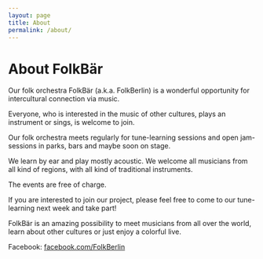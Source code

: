 ```yaml
---
layout: page
title: About
permalink: /about/
---
```


# About FolkBär

Our folk orchestra FolkBär (a.k.a. FolkBerlin) is a wonderful opportunity for intercultural connection via music. 

Everyone, who is interested in the music of other cultures, plays an instrument or sings, is welcome to join. 

Our folk orchestra meets regularly for tune-learning sessions and open jam-sessions in parks, bars and maybe soon on stage.

We learn by ear and play mostly acoustic. We welcome all musicians from all kind of regions, with all kind of traditional instruments. 

The events are free of charge.

If you are interested to join our project, please feel free to come to our tune-learning next week and take part!

FolkBär is an amazing possibility to meet musicians from all over the world, learn about other cultures or just enjoy a colorful live.


Facebook: [facebook.com/FolkBerlin](https://www.facebook.com/FolkBerlin/)
